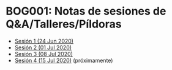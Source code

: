 # BOG001: Notas de sesiones de Q&A/Talleres/Píldoras

* [Sesión 1 (24 Jun 2020)](./2020-06-24)
* [Sesión 2 (01 Jul 2020)](./2020-07-01)
* [Sesión 3 (08 Jul 2020)](./2020-07-08)
* [Sesión 4 (15 Jul 2020)](#) (próximamente)